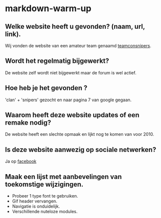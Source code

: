 # markdown-warm-up

## Welke website heeft u gevonden? (naam, url, link).
Wij vonden de website van een amateur team genaamd [teamconsnipers](https://teamconsnipers.com/news.php).  
## Wordt het regelmatig bijgewerkt?
De website zelf wordt niet bijgewerkt maar de forum is wel actief.  
## Hoe heb je het gevonden ?
'clan' + 'snipers' gezocht en naar pagina 7 van google gegaan.  
## Waarom heeft deze website updates of een remake nodig?
De website heeft een slechte opmaak en lijkt nog te komen van voor 2010.  
## Is deze website aanwezig op sociale netwerken?
Ja op [facebook](https://www.facebook.com/groups/274425042919820/)  
## Maak een lijst met aanbevelingen van toekomstige wijzigingen.  
 * Probeer 1 type font te gebruiken.
 * Gif header vervangen.
 * Navigatie is onduidelijk.
 * Verschillende nuteloze modules.  
 
